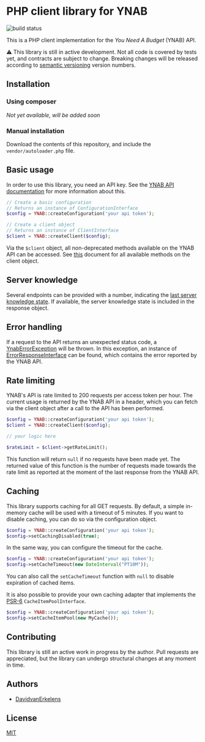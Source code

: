 # PHP client library for YNAB
![build status](https://github.com/DavidvanErkelens/ynab-php-client/actions/workflows/ci.yml/badge.svg)

This is a PHP client implementation for the _You Need A Budget_ (YNAB) API. 

:warning: This library is still in active development. Not all code is covered by tests yet, and contracts are subject
to change. Breaking changes will be released according to [semantic versioning](https://github.com/semver/semver) version
numbers.

## Installation
### Using composer
_Not yet available, will be added soon_

### Manual installation
Download the contents of this repository, and include the `vendor/autoloader.php` file.

## Basic usage
In order to use this library, you need an API key. See the [YNAB API documentation](https://api.youneedabudget.com/#authentication)
for more information about this.

```php
// Create a basic configuration
// Returns an instance of ConfigurationInterface
$config = YNAB::createConfiguration('your api token');

// Create a client object
// Returns an instance of ClientInterface
$client = YNAB::createClient($config);
```

Via the `$client` object, all non-deprecated methods available on the YNAB API can be accessed. See [this](docs/client-methods.md)
document for all available methods on the client object.

## Server knowledge
Several endpoints can be provided with a number, indicating the [last server knowledge state](https://api.youneedabudget.com/#deltas). 
If available, the server knowledge state is included in the response object.

## Error handling
If a request to the API returns an unexpected status code, a [YnabErrorException](src/Exceptions/YnabErrorException.php)
will be thrown. In this exception, an instance of [ErrorResponseInterface](src/Infrastructure/Errors/ErrorResponseInterface.php)
can be found, which contains the error reported by the YNAB API.

## Rate limiting
YNAB's API is rate limited to 200 requests per access token per hour. The current usage is returned by the YNAB API in 
a header, which you can fetch via the client object after a call to the API has been performed. 

```php
$config = YNAB::createConfiguration('your api token');
$client = YNAB::createClient($config);

// your logic here

$rateLimit = $client->getRateLimit();
```

This function will return `null` if no requests have been made yet. The returned value of this function is the number of 
requests made towards the rate limit as reported at the moment of the last response from the YNAB API.

## Caching
This library supports caching for all GET requests. By default, a simple in-memory cache will be used with a timeout
of 5 minutes. If you want to disable caching, you can do so via the configuration object.

```php
$config = YNAB::createConfiguration('your api token');
$config->setCachingDisabled(true);
```

In the same way, you can configure the timeout for the cache.

```php
$config = YNAB::createConfiguration('your api token');
$config->setCacheTimeout(new DateInterval("PT10M"));
```

You can also call the `setCacheTimeout` function with `null` to disable expiration of cached items.

It is also possible to provide your own caching adapter that implements the [PSR-6](https://www.php-fig.org/psr/psr-6/) 
`CacheItemPoolInterface`.

```php
$config = YNAB::createConfiguration('your api token');
$config->setCacheItemPool(new MyCache());
```

## Contributing
This library is still an active work in progress by the author. Pull requests are appreciated, but the library can 
undergo structural changes at any moment in time.

## Authors
- [DavidvanErkelens](https://github.com/DavidvanErkelens)

## License
[MIT](https://choosealicense.com/licenses/mit/)
